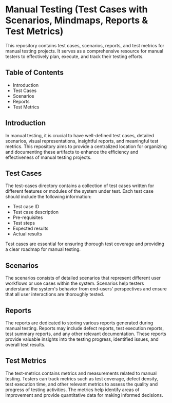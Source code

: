 
# Manual Testing (Test Cases with Scenarios, Mindmaps, Reports & Test Metrics)

This repository contains test cases, scenarios, reports, and test metrics for manual testing projects. It serves as a comprehensive resource for manual testers to effectively plan, execute, and track their testing efforts.


## Table of Contents

- Introduction
- Test Cases
- Scenarios
- Reports
- Test Metrics

## Introduction
In manual testing, it is crucial to have well-defined test cases, detailed scenarios, visual representations, insightful reports, and meaningful test metrics. This repository aims to provide a centralized location for organizing and documenting these artifacts to enhance the efficiency and effectiveness of manual testing projects.
## Test Cases
The test-cases directory contains a collection of test cases written for different features or modules of the system under test. Each test case should include the following information:

- Test case ID
- Test case description
- Pre-requisites
- Test steps
- Expected results
- Actual results 

Test cases are essential for ensuring thorough test coverage and providing a clear roadmap for manual testing.
## Scenarios
The scenarios consists of detailed scenarios that represent different user workflows or use cases within the system. Scenarios help testers understand the system's behavior from end-users' perspectives and ensure that all user interactions are thoroughly tested.
## Reports
The reports are dedicated to storing various reports generated during manual testing. Reports may include defect reports, test execution reports, test summary reports, and any other relevant documentation. These reports provide valuable insights into the testing progress, identified issues, and overall test results.
## Test Metrics
The test-metrics contains metrics and measurements related to manual testing. Testers can track metrics such as test coverage, defect density, test execution time, and other relevant metrics to assess the quality and progress of testing activities. The metrics help identify areas of improvement and provide quantitative data for making informed decisions.




